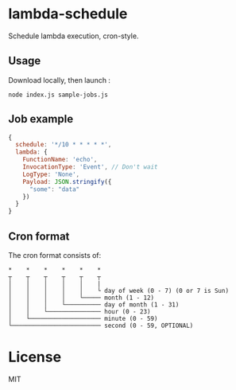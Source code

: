 # lambda-schedule

Schedule lambda execution, cron-style.

## Usage

Download locally, then launch :

    node index.js sample-jobs.js

## Job example

````js
{
  schedule: '*/10 * * * * *',
  lambda: {
    FunctionName: 'echo',
    InvocationType: 'Event', // Don't wait
    LogType: 'None',
    Payload: JSON.stringify({
      "some": "data"
    })
  }
}
````

## Cron format

The cron format consists of:
```
*    *    *    *    *    *
┬    ┬    ┬    ┬    ┬    ┬
│    │    │    │    │    |
│    │    │    │    │    └ day of week (0 - 7) (0 or 7 is Sun)
│    │    │    │    └───── month (1 - 12)
│    │    │    └────────── day of month (1 - 31)
│    │    └─────────────── hour (0 - 23)
│    └──────────────────── minute (0 - 59)
└───────────────────────── second (0 - 59, OPTIONAL)
```

# License

MIT

